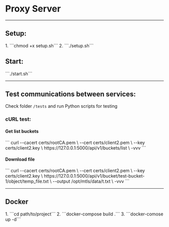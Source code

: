 <h1>Proxy Server</h1>
<hr/>

<h2>Setup:</h2>
1. ```chmod +x setup.sh```
2. ```./setup.sh```

<h2>Start:</h2>
```./start.sh```
<hr/>
<h2>Test communications between services:</h2>

Check folder ```/tests``` and run Python scripts for testing

<h3>cURL test:</h3>
<h4>Get list buckets</h4>
```
curl --cacert certs/rootCA.pem \
    --cert certs/client2.pem \
    --key certs/client2.key \
    https://127.0.0.1:5000/api/v1/buckets/list \
    -vvv
```

<h4>Download file</h4>
```
curl --cacert certs/rootCA.pem \
    --cert certs/client2.pem \
    --key certs/client2.key \
    https://127.0.0.1:5000/api/v1/bucket/test-bucket-1/object/temp_file.txt \
    --output /opt/mtls/data/t.txt \
    -vvv
```
<hr/>

<h2>Docker</h2>
1. ```cd path/to/project```
2. ```docker-compose build .```
3. ```docker-comose up -d```